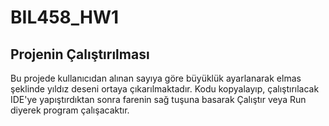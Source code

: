 # BIL458_HW1

## Projenin Çalıştırılması
  Bu projede kullanıcıdan alınan sayıya göre büyüklük ayarlanarak elmas şeklinde yıldız deseni ortaya çıkarılmaktadır. Kodu kopyalayıp, çalıştırılacak IDE'ye yapıştırdıktan sonra farenin sağ tuşuna basarak Çalıştır veya Run diyerek program çalışacaktır.
  
